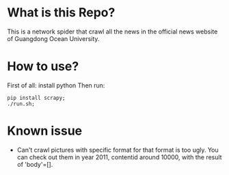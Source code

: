# What is this Repo?
This is a network spider that crawl all the news in the official news website of Guangdong Ocean University.

# How to use?
First of all: install python
Then run: 
```shell
pip install scrapy;
./run.sh;
```

# Known issue
- Can't crawl pictures with specific format for that format is too ugly. You can check out them in year 2011, contentid around 10000, with the result of 'body'=[].
